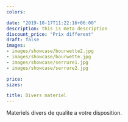 ```yaml
---
colors:

date: "2019-10-17T11:22:16+06:00"
description: this is meta description
discount_price: "Prix different"
draft: false
images:
- images/showcase/bourwette2.jpg
- images/showcase/bourwette.jpg
- images/showcase/serrure1.jpg
- images/showcase/serrure2.jpg

price: 
sizes:

title: Divers materiel 
---
```


Materiels divers de qualite a votre disposition.
